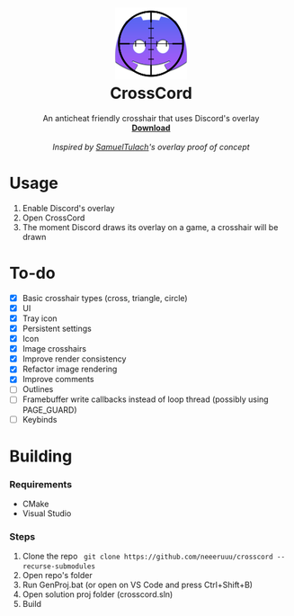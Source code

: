 <h1 align="center">
    <img src="resources/icon.png" alt="icon" width="128" height="128">
    <br/>
    <b>CrossCord</b>
</h1>

<p align="center">
    An anticheat friendly crosshair that uses Discord's overlay
    <br/>
    <a href="https://github.com/neeeruuu/crosscord/releases/latest"><b>Download</b></a>
    <br/>
    <br/>
    <i>Inspired by <a href="https://github.com/SamuelTulach">SamuelTulach</a>'s overlay proof of concept</i>
</p>


# Usage
1. Enable Discord's overlay
2. Open CrossCord
3. The moment Discord draws its overlay on a game, a crosshair will be drawn

# To-do
- [x] Basic crosshair types (cross, triangle, circle)
- [x] UI
- [x] Tray icon
- [x] Persistent settings
- [x] Icon
- [x] Image crosshairs
- [x] Improve render consistency
- [x] Refactor image rendering
- [x] Improve comments
- [ ] Outlines
- [ ] Framebuffer write callbacks instead of loop thread (possibly using PAGE_GUARD)
- [ ] Keybinds

# Building
### Requirements
* CMake
* Visual Studio

### Steps
1. Clone the repo ````
git clone https://github.com/neeeruuu/crosscord --recurse-submodules````
2. Open repo's folder
3. Run GenProj.bat (or open on VS Code and press Ctrl+Shift+B)
4. Open solution proj folder (crosscord.sln)
5. Build
